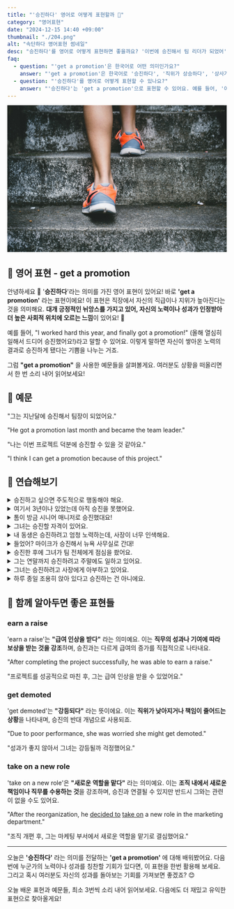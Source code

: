 ```yaml
---
title: "'승진하다' 영어로 어떻게 표현할까 🎉"
category: "영어표현"
date: "2024-12-15 14:40 +09:00"
thumbnail: "./204.png"
alt: "속단하다 영어표현 썸네일"
desc: "승진하다'를 영어로 어떻게 표현하면 좋을까요? '이번에 승진해서 팀 리더가 되었어', '그는 열심히 일해서 직위가 상승했어', '승진해서 정말 기뻐' 등을 영어로 표현하는 법을 배워봅시다. 다양한 예문을 통해서 연습하고 본인의 표현으로 만들어 보세요."
faq:
  - question: "'get a promotion'은 한국어로 어떤 의미인가요?"
    answer: "'get a promotion'은 한국어로 '승진하다', '직위가 상승하다', '상사가 나를 높여주다' 등으로 번역될 수 있습니다. 주로 직장에서 더 높은 직책으로 올라가는 상황을 나타낼 때 사용합니다."
  - question: "'승진하다'를 영어로 어떻게 표현할 수 있나요?"
    answer: "'승진하다'는 'get a promotion'으로 표현할 수 있어요. 예를 들어, '이번에 승진해서 팀 리더가 되었어'는 'I got a promotion and became the team leader'로 말할 수 있어요."
---
```


![계단을 오르는 모습](./204-1.jpg)

## 🌟 영어 표현 - get a promotion

안녕하세요 👋 '**승진하다**'라는 의미를 가진 영어 표현이 있어요! 바로 **'get a promotion'** 라는 표현이에요! 이 표현은 직장에서 자신의 직급이나 지위가 높아진다는 것을 의미해요. **대개 긍정적인 뉘앙스를 가지고 있어, 자신의 노력이나 성과가 인정받아 더 높은 사회적 위치에 오르는 느낌**이 있어요! 🎉

예를 들어, "I worked hard this year, and finally got a promotion!" (올해 열심히 일해서 드디어 승진했어요!)라고 말할 수 있어요. 이렇게 말하면 자신이 쌓아온 노력의 결과로 승진하게 됐다는 기쁨을 나누는 거죠.

그럼 **"get a promotion"** 을 사용한 예문들을 살펴볼게요. 여러분도 상황을 떠올리면서 한 번 소리 내어 읽어보세요!

<script async src="https://pagead2.googlesyndication.com/pagead/js/adsbygoogle.js?client=ca-pub-1465612013356152"
     crossorigin="anonymous"></script>
<!-- engple-horizontal-ad -->

<ins class="adsbygoogle"
     style="display:block"
     data-ad-client="ca-pub-1465612013356152"
     data-ad-slot="2106896038"
     data-ad-format="auto"
     data-full-width-responsive="true"></ins>

<script>
     (adsbygoogle = window.adsbygoogle || []).push({});
</script>

## 📖 예문

"그는 지난달에 승진해서 팀장이 되었어요."

"He got a promotion last month and became the team leader."

"나는 이번 프로젝트 덕분에 승진할 수 있을 것 같아요."

"I think I can get a promotion because of this project."

## 💬 연습해보기

<details>
<summary>승진하고 싶으면 주도적으로 행동해야 해요.</summary>
<span>If you want to get a promotion, you need to show initiative.</span>
</details>

<details>
<summary>여기서 3년이나 있었는데 아직 승진을 못했어요.</summary>
<span>I've been here for three years and haven't gotten a promotion yet.</span>
</details>

<details>
<summary>톰이 방금 시니어 매니저로 승진했대요!</summary>
<span>Tom just got a promotion to senior manager!</span>
</details>

<details>
<summary>그녀는 승진할 자격이 있어요.</summary>
<span>She <a href="/blog/in-english/206.deserve-it/">deserves</a> to get a promotion.</span>
</details>

<details>
<summary>내 동생은 승진하려고 엄청 노력하는데, 사장이 너무 인색해요.</summary>
<span>My brother's been <a href="/blog/in-english/117.try-to/">trying to</a> get a promotion for ages, but his boss is super stingy.</span>
</details>

<details>
<summary>들었어? 마이크가 승진해서 뉴욕 사무실로 간대!</summary>
<span>Did you hear? Mike got a promotion and he's moving to the New York office.</span>
</details>

<details>
<summary>승진한 후에 그녀가 팀 전체에게 점심을 쐈어요.</summary>
<span>After getting a promotion, she <a href="/blog/in-english/095.treat-someone/">treated the whole team to lunch</a>.</span>
</details>

<details>
<summary>그는 연말까지 승진하려고 주말에도 일하고 있어요.</summary>
<span>He's been working weekends hoping to get a promotion by year-end.</span>
</details>

<details>
<summary>그녀는 승진하려고 사장에게 아부하고 있어요.</summary>
<span>She's been kissing up to the boss, <a href="/blog/in-english/117.try-to/">trying to</a> get a promotion.</span>
</details>

<details>
<summary>하루 종일 조용히 앉아 있다고 승진하는 건 아니에요.</summary>
<span>You won't get a promotion by sitting quietly at your desk all day.</span>
</details>

## 🤝 함께 알아두면 좋은 표현들

### earn a raise

'earn a raise'는 **"급여 인상을 받다"** 라는 의미예요. 이는 **직무의 성과나 기여에 따라 보상을 받는 것을 강조**하며, 승진과는 다르게 급여의 증가를 직접적으로 나타내요.

"After completing the project successfully, he was able to earn a raise."

"프로젝트를 성공적으로 마친 후, 그는 급여 인상을 받을 수 있었어요."

### get demoted

'get demoted'는 **"강등되다"** 라는 뜻이에요. 이는 **직위가 낮아지거나 책임이 줄어드는 상황**을 나타내며, 승진의 반대 개념으로 사용되죠.

"Due to poor performance, she was worried she might get demoted."

"성과가 좋지 않아서 그녀는 강등될까 걱정했어요."

### take on a new role

'take on a new role'은 **"새로운 역할을 맡다"** 라는 의미예요. 이는 **조직 내에서 새로운 책임이나 직무를 수용하는 것**을 강조하며, 승진과 연결될 수 있지만 반드시 그와는 관련이 없을 수도 있어요.

"After the reorganization, he [decided to](/blog/in-english/062.decide-to/) [take on](/blog/vocab-1/033.take-on/) a new role in the marketing department."

"조직 개편 후, 그는 마케팅 부서에서 새로운 역할을 맡기로 결심했어요."

---

오늘은 **'승진하다'** 라는 의미를 전달하는 **'get a promotion'** 에 대해 배워봤어요. 다음번에 누군가의 노력이나 성과를 칭찬할 기회가 있다면, 이 표현을 한번 활용해 보세요. 그리고 혹시 여러분도 자신의 성과를 돌아보는 기회를 가져보면 좋겠죠? 😊

오늘 배운 표현과 예문들, 최소 3번씩 소리 내어 읽어보세요. 다음에도 더 재밌고 유익한 표현으로 찾아올게요!
